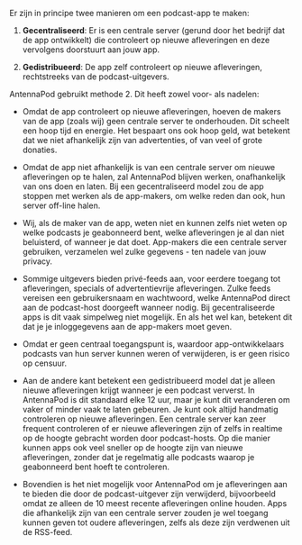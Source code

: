 Er zijn in principe twee manieren om een podcast-app te maken:

1. **Gecentraliseerd**: Er is een centrale server (gerund door het bedrijf dat de app ontwikkelt) die controleert op nieuwe afleveringen en deze vervolgens doorstuurt aan jouw app.

1. **Gedistribueerd**: De app zelf controleert op nieuwe afleveringen, rechtstreeks van de podcast-uitgevers.


AntennaPod gebruikt methode 2. Dit heeft zowel voor- als nadelen:

- Omdat de app controleert op nieuwe afleveringen, hoeven de makers van de app (zoals wij) geen centrale server te onderhouden. Dit scheelt een hoop tijd en energie. Het bespaart ons ook hoop geld, wat betekent dat we niet afhankelijk zijn van advertenties, of van veel of grote donaties.

- Omdat de app niet afhankelijk is van een centrale server om nieuwe afleveringen op te halen, zal AntennaPod blijven werken, onafhankelijk van ons doen en laten. Bij een gecentraliseerd model zou de app stoppen met werken als de app-makers, om welke reden dan ook, hun server off-line halen.

- Wij, als de maker van de app, weten niet en kunnen zelfs niet weten op welke podcasts je geabonneerd bent, welke afleveringen je al dan niet beluisterd, of wanneer je dat doet. App-makers die een centrale server gebruiken, verzamelen wel zulke gegevens - ten nadele van jouw privacy.

- Sommige uitgevers bieden privé-feeds aan, voor eerdere toegang tot afleveringen, specials of advertentievrije afleveringen. Zulke feeds vereisen een gebruikersnaam en wachtwoord, welke AntennaPod direct aan de podcast-host doorgeeft wanneer nodig. Bij gecentraliseerde apps is dit vaak simpelweg niet mogelijk. En als het wel kan, betekent dit dat je je inloggegevens aan de app-makers moet geven.

- Omdat er geen centraal toegangspunt is, waardoor app-ontwikkelaars podcasts van hun server kunnen weren of verwijderen, is er geen risico op censuur.

- Aan de andere kant betekent een gedistribueerd model dat je alleen nieuwe afleveringen krijgt wanneer je een podcast ververst. In AntennaPod is dit standaard elke 12 uur, maar je kunt dit veranderen om vaker of minder vaak te laten gebeuren. Je kunt ook altijd handmatig controleren op nieuwe afleveringen. Een centrale server kan zeer frequent controleren of er nieuwe afleveringen zijn of zelfs in realtime op de hoogte gebracht worden door podcast-hosts. Op die manier kunnen apps ook veel sneller op de hoogte zijn van nieuwe afleveringen, zonder dat je regelmatig alle podcasts waarop je geabonneerd bent hoeft te controleren.

- Bovendien is het niet mogelijk voor AntennaPod om je afleveringen aan te bieden die door de podcast-uitgever zijn verwijderd, bijvoorbeeld omdat ze alleen de 10 meest recente afleveringen online houden. Apps die afhankelijk zijn van een centrale server zouden je wel toegang kunnen geven tot oudere afleveringen, zelfs als deze zijn verdwenen uit de RSS-feed.
